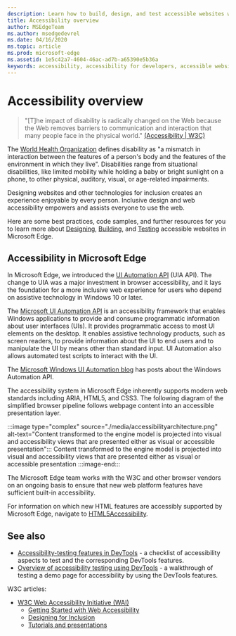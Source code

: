 ```yaml
---
description: Learn how to build, design, and test accessible websites within Microsoft Edge.
title: Accessibility overview
author: MSEdgeTeam
ms.author: msedgedevrel
ms.date: 04/16/2020
ms.topic: article
ms.prod: microsoft-edge
ms.assetid: 1e5c42a7-4604-46ac-ad7b-a65390e5b36a
keywords: accessibility, accessibility for developers, accessible websites, edge, web development, ARIA, developer, UIA, UI Automation
---
```

# Accessibility overview

> "\[T\]he impact of disability is radically changed on the Web because the Web removes barriers to communication and interaction that many people face in the physical world." [(Accessibility | W3C)][W3CAccessibility]

The [World Health Organization][WHODisabilities] defines disability as "a mismatch in interaction between the features of a person's body and the features of the environment in which they live".  Disabilities range from situational disabilities, like limited mobility while holding a baby or bright sunlight on a phone, to other physical, auditory, visual, or age-related impairments.

Designing websites and other technologies for inclusion creates an experience enjoyable by every person.  Inclusive design and web accessibility empowers and assists everyone to use the web.

Here are some best practices, code samples, and further resources for you to learn more about [Designing][AccessibilityDesign], [Building][AccessibilityBuild], and [Testing][AccessibilityTest] accessible websites in Microsoft Edge.


<!-- ====================================================================== -->
## Accessibility in Microsoft Edge

In Microsoft Edge, we introduced the [UI Automation API][WindowsWin32AutoEntryui] (UIA API).  The change to UIA was a major investment in browser accessibility, and it lays the foundation for a more inclusive web experience for users who depend on assistive technology in Windows 10 or later.

The [Microsoft UI Automation API][WindowsWin32AutoEntryui] is an accessibility framework that enables Windows applications to provide and consume programmatic information about user interfaces (UIs).  It provides programmatic access to most UI elements on the desktop.  It enables assistive technology products, such as screen readers, to provide information about the UI to end users and to manipulate the UI by means other than standard input.  UI Automation also allows automated test scripts to interact with the UI.

The [Microsoft Windows UI Automation blog][ArchiveBlogsWinuiautomation] has posts about the Windows Automation API.

The accessibility system in Microsoft Edge inherently supports modern web standards including ARIA, HTML5, and CSS3.  The following diagram of the simplified browser pipeline follows webpage content into an accessible presentation layer.

:::image type="complex" source="./media/accessibilityarchitecture.png" alt-text="Content transformed to the engine model is projected into visual and accessibility views that are presented either as visual or accessible presentation":::
   Content transformed to the engine model is projected into visual and accessibility views that are presented either as visual or accessible presentation
:::image-end:::

The Microsoft Edge team works with the W3C and other browser vendors on an ongoing basis to ensure that new web platform features have sufficient built-in accessibility.

For information on which new HTML features are accessibly supported by Microsoft Edge, navigate to [HTML5Accessibility][HTML5Accessibility].


<!-- ====================================================================== -->
## See also

*  [Accessibility-testing features in DevTools](../devtools-guide-chromium/accessibility/reference.md) - a checklist of accessibility aspects to test and the corresponding DevTools features.
*  [Overview of accessibility testing using DevTools](../devtools-guide-chromium/accessibility/accessibility-testing-in-devtools.md) - a walkthrough of testing a demo page for accessibility by using the DevTools features.

W3C articles:
*  [W3C Web Accessibility Initiative (WAI)][W3CWaiHome]
   *  [Getting Started with Web Accessibility][W3CWaiGettingstartedOverview]
   *  [Designing for Inclusion][W3CWaiFundamentals]
   *  [Tutorials and presentations][W3CWaiTeachAdvocate]


<!-- ====================================================================== -->
<!-- links -->
[AccessibilityBuild]: ./build/index.md "Building accessible websites | Microsoft Doc"
[AccessibilityDesign]: ./design.md "Designing accessible websites | Microsoft Doc"
[AccessibilityTest]: ./test.md "Accessibility testing | Microsoft Docs"
<!-- external links -->
[WindowsWin32AutoEntryui]: /windows/win32/winauto/entry-uiauto-win32 "UI automation | Microsoft Doc"

[ArchiveBlogsWinuiautomation]: /archive/blogs/winuiautomation/ "Microsoft Windows UI Automation blog | Microsoft Doc"

[HTML5Accessibility]: https://html5accessibility.com "HTML5 Accessibility"

[W3CAccessibility]: https://w3.org/standards/webdesign/accessibility "Accessibility | W3C"
[W3CWaiFundamentals]: https://w3.org/wai/fundamentals/accessibility-intro "Introduction to Web Accessibility | Web Accessibility Initiative (WAI) | W3C"
[W3CWaiGettingstartedOverview]: https://w3.org/wai/gettingstarted/Overview "Getting Started: Making a Web Site Accessible | Web Accessibility Initiative (WAI) | W3C"
[W3CWaiHome]: https://w3.org/wai "Web Accessibility Initiative (WAI) | W3C"
[W3CWaiTeachAdvocate]: https://w3.org/wai/teach-advocate "Teach and Advocate Overview | Web Accessibility Initiative (WAI) | W3C"

[WHODisabilities]: https://who.int/topics/disabilities "Disabilities | WHO"  